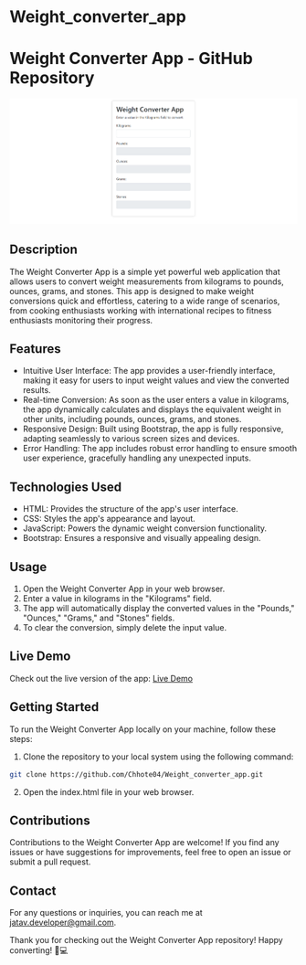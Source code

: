 # Weight_converter_app
# Weight Converter App - GitHub Repository

![Weight Converter App](./screenshot.png)

## Description

The Weight Converter App is a simple yet powerful web application that allows users to convert weight measurements from kilograms to pounds, ounces, grams, and stones. This app is designed to make weight conversions quick and effortless, catering to a wide range of scenarios, from cooking enthusiasts working with international recipes to fitness enthusiasts monitoring their progress.

## Features

- Intuitive User Interface: The app provides a user-friendly interface, making it easy for users to input weight values and view the converted results.
- Real-time Conversion: As soon as the user enters a value in kilograms, the app dynamically calculates and displays the equivalent weight in other units, including pounds, ounces, grams, and stones.
- Responsive Design: Built using Bootstrap, the app is fully responsive, adapting seamlessly to various screen sizes and devices.
- Error Handling: The app includes robust error handling to ensure smooth user experience, gracefully handling any unexpected inputs.

## Technologies Used

- HTML: Provides the structure of the app's user interface.
- CSS: Styles the app's appearance and layout.
- JavaScript: Powers the dynamic weight conversion functionality.
- Bootstrap: Ensures a responsive and visually appealing design.

## Usage

1. Open the Weight Converter App in your web browser.
2. Enter a value in kilograms in the "Kilograms" field.
3. The app will automatically display the converted values in the "Pounds," "Ounces," "Grams," and "Stones" fields.
4. To clear the conversion, simply delete the input value.

## Live Demo

Check out the live version of the app: [Live Demo](https://adwebtechnology.com/weather/Weight_converter_app.html)

## Getting Started

To run the Weight Converter App locally on your machine, follow these steps:

1. Clone the repository to your local system using the following command:

```bash
git clone https://github.com/Chhote04/Weight_converter_app.git
```

2. Open the index.html file in your web browser.

## Contributions

Contributions to the Weight Converter App are welcome! If you find any issues or have suggestions for improvements, feel free to open an issue or submit a pull request.

## Contact

For any questions or inquiries, you can reach me at [jatav.developer@gmail.com](jatav.developer@gmail.com).

Thank you for checking out the Weight Converter App repository! Happy converting! 🚀💻
